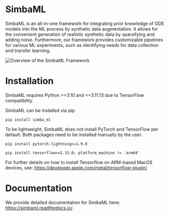 # SimbaML

SimbaML is an all-in-one framework for integrating prior knowledge of ODE models into the ML process by synthetic data augmentation. It allows for the convenient generation of realistic synthetic data by sparsifying and adding noise. Furthermore, our framework provides customizable pipelines for various ML experiments, such as identifying needs for data collection and transfer learning.

![Overview of the SimbaML Framework](docs/source/_static/visualabstract.png)

# Installation

SimbaML requires Python >=3.10 and <=3.11.13 due to TensorFlow compatibility.

SimbaML can be installed via pip:

```
pip install simba_ml
```

To be lightweight, SimbaML does not install PyTorch and TensorFlow per default. Both packages need to be installed manually by the user.

```
pip install pytorch-lightning>=1.9.0
```

```
pip install tensorflow>=2.15.0; platform_machine != 'arm64'
```

For further details on how to install Tensorflow on ARM-based MacOS devices, see: https://developer.apple.com/metal/tensorflow-plugin/

# Documentation

We provide detailed documentation for SimbaML here: https://simbaml.readthedocs.io/.

